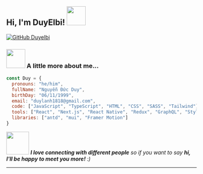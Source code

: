 <h2> Hi, I'm DuyElbi! <img src="https://media.giphy.com/media/mGcNjsfWAjY5AEZNw6/giphy.gif" width="50"></h2>

[![GitHub Duyelbi](https://img.shields.io/github/followers/duyelbi?label=follow&style=social)](https://github.com/duyelbi)


### <img src="https://media.giphy.com/media/VgCDAzcKvsR6OM0uWg/giphy.gif" width="50"> A little more about me...  

```javascript
const Duy = {
  pronouns: "he/him",
  fullName: "Nguyễn Đức Duy",
  birthDay: "06/11/1999",
  email: "duylanh1818@gmail.com",
  code: ["JavaScript", "TypeScript", "HTML", "CSS", "SASS", "Tailwind"],
  tools: ["React", "Next.js", "React Native", "Redux", "GraphQL", "Styled-Components"],
  libraries: ["antd", "mui", "Framer Motion"]
}
```

<img src="https://media.giphy.com/media/LnQjpWaON8nhr21vNW/giphy.gif" width="60"> <em><b>I love connecting with different people</b> so if you want to say <b>hi, I'll be happy to meet you more!</b> :)</em>

---
